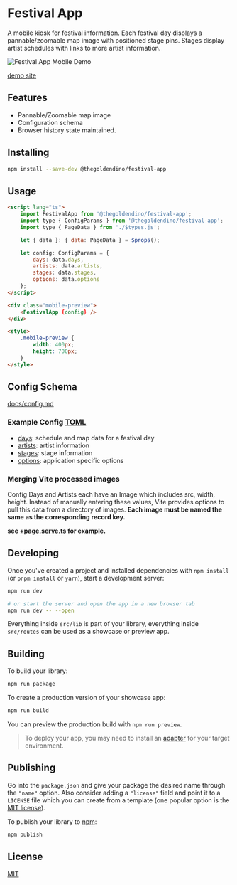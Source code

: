 # Festival App

A mobile kiosk for festival information. Each festival day displays a pannable/zoomable map image with positioned stage pins.
Stages display artist schedules with links to more artist information.

![Festival App Mobile Demo](https://ik.imagekit.io/thegoldendino/goldendino/festival-app-demo_wZDf1xAXB.gif?updatedAt=1735724073459&tr=w-300)

[demo site](https://festival-app-dev.netlify.app/)

## Features

- Pannable/Zoomable map image
- Configuration schema
- Browser history state maintained.

## Installing

```sh
npm install --save-dev @thegoldendino/festival-app
```

## Usage

```html
<script lang="ts">
	import FestivalApp from '@thegoldendino/festival-app';
	import type { ConfigParams } from '@thegoldendino/festival-app';
	import type { PageData } from './$types.js';

	let { data }: { data: PageData } = $props();

	let config: ConfigParams = {
		days: data.days,
		artists: data.artists,
		stages: data.stages,
		options: data.options
	};
</script>

<div class="mobile-preview">
	<FestivalApp {config} />
</div>

<style>
	.mobile-preview {
		width: 400px;
		height: 700px;
	}
</style>

```

## Config Schema

[docs/config.md](./docs/config.md)

### Example Config [TOML](https://toml.io)

- [days](./src/data/days.toml): schedule and map data for a festival day
- [artists](./src/data/artists.toml): artist information
- [stages](./src/data/stages.toml): stage information
- [options](./src/data/options.toml): application specific options


### Merging Vite processed images

Config Days and Artists each have an Image which includes src, width, height. Instead of manually entering these values, Vite provides options to pull this data from a directory of images. **Each image must be named the same as the corresponding record key.**

__see [+page.serve.ts](./src/lib/routes/+page.server.ts) for example.__

## Developing

Once you've created a project and installed dependencies with `npm install` (or `pnpm install` or `yarn`), start a development server:

```bash
npm run dev

# or start the server and open the app in a new browser tab
npm run dev -- --open
```

Everything inside `src/lib` is part of your library, everything inside `src/routes` can be used as a showcase or preview app.

## Building

To build your library:

```bash
npm run package
```

To create a production version of your showcase app:

```bash
npm run build
```

You can preview the production build with `npm run preview`.

> To deploy your app, you may need to install an [adapter](https://svelte.dev/docs/kit/adapters) for your target environment.

## Publishing

Go into the `package.json` and give your package the desired name through the `"name"` option. Also consider adding a `"license"` field and point it to a `LICENSE` file which you can create from a template (one popular option is the [MIT license](https://opensource.org/license/mit/)).

To publish your library to [npm](https://www.npmjs.com):

```bash
npm publish
```

## License

[MIT](LICENSE.md)